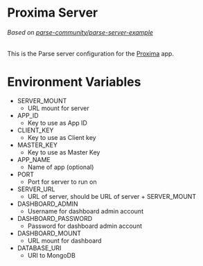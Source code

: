 # Proxima Server
###### Based on [parse-community/parse-server-example](https://github.com/parse-community/parse-server-example)

This is the Parse server configuration for the [Proxima](https://github.com/Proxima-App/Proxima) app.

# Environment Variables
* SERVER_MOUNT
    * URL mount for server
* APP_ID
    * Key to use as App ID
* CLIENT_KEY
    * Key to use as Client key
* MASTER_KEY
    * Key to use as Master Key
* APP_NAME
    * Name of app (optional)
* PORT
    * Port for server to run on
* SERVER_URL
    * URL of server, should be URL of server + SERVER_MOUNT
* DASHBOARD_ADMIN
    * Username for dashboard admin account
* DASHBOARD_PASSWORD
    * Password for dashboard admin account
* DASHBOARD_MOUNT
    * URL mount for dashboard
* DATABASE_URI
    * URI to MongoDB
